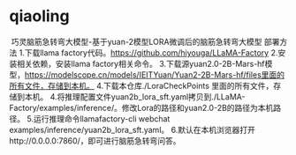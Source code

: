 # qiaoling
 巧灵脑筋急转弯大模型-基于yuan-2模型LORA微调后的脑筋急转弯大模型
部署方法
1.下载llama factory代码。https://github.com/hiyouga/LLaMA-Factory 
2.安装相关依赖，安装llama factory相关命令。 
3.下载源yuan2.0-2B-Mars-hf模型，https://modelscope.cn/models/IEITYuan/Yuan2-2B-Mars-hf/files里面的所有文件，存储到本机。
4.下载本仓库./LoraCheckPoints 里面的所有文件，存储到本机。
4.将推理配置文件yuan2b_lora_sft.yaml拷贝到./LLaMA-Factory/examples/inference/。修改Lora的路径和yuan2.0-2B的路径为本机路径。
5.运行推理命令llamafactory-cli webchat examples/inference/yuan2b_lora_sft.yaml。 
6.默认在本机浏览器打开http://0.0.0.0:7860/，即可进行脑筋急转弯问答。
